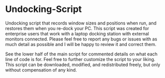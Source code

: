# Undocking-Script
Undocking script that records window sizes and positions when run, and restores them when you re-dock your PC. This script was created for enterprise users that work with a laptop docking station with external monitors connected. Please feel free to report any bugs or issues with as much detail as possible and I will be happy to review it and correct them.

See the lower half of the main script for commented details on what each line of code is for. Feel free to further customize the script to your liking. This script can be downloaded, modified, and redistributed freely, but only without compensation of any kind.
